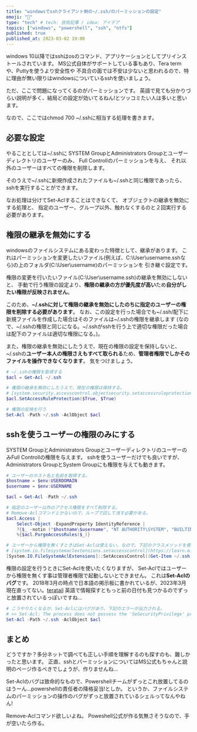 ```yaml
---
title: "windowsでsshクライアント側の~/.ssh/のパーミッションの設定"
emoji: "👻"
type: "tech" # tech: 技術記事 / idea: アイデア
topics: ["windows", "powershell", "ssh", "ntfs"]
published: true
published_at: 2023-03-02 19:00 
---
```


windows 10以降ではsshはosのコマンド、アプリケーションとしてプリインストールされています。
MS公式自体がサポートしている事もあり、Tera termや、Puttyを使うより安全性や
不具合の面では不安は少ないと思われるので、特に理由が無い限りはwindowsについているsshを使いましょう。

ただ、ここで問題になってくるのがパーミッションです。
英語で見ても分かりづらい説明が多く、結局どの設定が効いてるねん!とツッコミたい人は多いと思います。

なので、ここではchmod 700 ~/.sshに相当する処理を書きます。

## 必要な設定

やることとしては~/.sshに
SYSTEM GroupとAdministrators Groupとユーザーディレクトリのユーザーのみ、
Full Controllのパーミッションを与え、
それ以外のユーザーはすべての権限を削除します。

そのうえで~/.sshに新規作成されたファイルも~/.sshと同じ権限であったら、
sshを実行することができます。

なお処理は分けてSet-Aclすることはできなくて、
オブジェクトの継承を無効にする処理と、
指定のユーザー、グループ以外、触れなくするのと２回実行する必要があります。

## 権限の継承を無効にする

windowsのファイルシステムにある変わった特徴として、継承があります。
これはパーミッションを変更したいファイル(例えば、C:\User\username\.sshなら)の上のフォルダ(C:\User\username\)のパーミッションを
引き継ぐ設定です。

権限の変更を行いたいファイル(C:\User\username\.ssh)の継承を無効にしないと、
手動で行う権限の設定より、**権限の継承の方が優先度が高い**ため**自分がしたい権限が反映されません**。

このため、**~/.sshに対して権限の継承を無効にしたのちに指定のユーザーの権限を削除する必要があります**。
なお、この設定を行った場合でも~/.ssh/配下に新規ファイルを作成した場合はそのファイルは~/.sshの権限を継承します
(なので、~/.sshの権限と同じになる。~/.sshがsshを行う上で適切な権限だった場合は配下のファイルは適切な権限になる。)。

また、権限の継承を無効にしたうえで、現在の権限の設定を保持しないと、
~/.sshの**ユーザー本人の権限さえもすべて取られる**ため、**管理者権限でしかそのファイルを操作できなくなります**。
気をつけましょう。

```powershell
# ~/.sshの権限を取得する
$acl = Get-Acl ~/.ssh

# 権限の継承を無効にしたうえで、現在の権限は保持する。
# [system.security.accesscontrol.objectsecurity.setaccessruleprotection](https://learn.microsoft.com/ja-jp/dotnet/api/system.security.accesscontrol.objectsecurity.setaccessruleprotection?view=net-7.0)
$acl.SetAccessRuleProtection($True, $True)

# 権限の反映を行う
Set-Acl -Path ~/.ssh -AclObject $acl
```

## sshを使うユーザーの権限のみにする

SYSTEM GroupとAdministrators GroupとユーザーディレクトリのユーザーのみFull Controllの権限を与えます。
sshを使うユーザーだけでも良いですが、Administrators GroupとSystem Groupにも権限を与えても動きます。

```powershell
# ユーザーのホスト名と名前を取得する。
$hostname = $env:USERDOMAIN
$username = $env:USERNAME

$acl = Get-Acl -Path ~/.ssh

# 指定のユーザー以外のアクセス権限をすべて削除する。
# Remove-Aclコマンドとかないので、ループで回して消す必要がある。
$acl.Access |
    Select-Object -ExpandProperty IdentityReference | 
    ?{$_ -notin ("$hostname\$username", "NT AUTHORITY\SYSTEM", "BUILTIN\Administrators")} |
    %{$acl.PurgeAccessRules($_)}

# ユーザーから権限を無くすときはSet-Aclは使えない。なので、下記のクラスメソッドを使う必要がある。
# [system.io.filesystemaclextensions.setaccesscontrol](https://learn.microsoft.com/ja-jp/dotnet/api/system.io.filesystemaclextensions.setaccesscontrol?view=net-7.0)
[System.IO.FileSystemAclExtensions]::SetAccessControl((Get-Item ~/.ssh), $acl)
```

権限の設定を行うときにSet-Aclを使いたくなりますが、
Set-Aclではユーザーから権限を無くす事は管理者権限で起動しないとできません。
これは**Set-Aclのバグ**です。
2018年3月の時点で日本語の掲示板に書かれているが、2023年3月現在直ってない。[teratail](https://teratail.com/questions/119322)
英語で情報探すともっと前の日付も見つかるのでずっと放置されているっぽいですね...

```powershell
# こうやりたくなるが、Set-Aclにはバグがあり、下記のエラーが出力される。
# >> Set-Acl: The process does not possess the 'SeSecurityPrivilege' privilege which is required for this operation.
Set-Acl -Path ~/.ssh -AclObject $acl
```

## まとめ

どうですか？多分ネットで調べても正しい手順を理解するのも探すのも、難しかったと思います。
正直、sshとパーミッションについてはMS公式もちゃんと説明のページ作るべきでしょうが、作りませんね...

Set-Aclのバグは致命的なもので、Powershellチームがずっとこれ放置してるのはうーん...powershellの責任者の降格妥当!としか。
というか、ファイルシステムのパーミッションの操作のバグがずっと放置されているシェルってなんやねん!

Remove-Aclコマンド欲しいよね。
Poweshell公式が作る気無さそうなので、手が空いたら作る。
